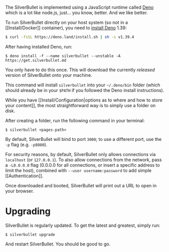 The SilverBullet is implemented using a JavaScript runtime called [Deno](https://deno.com/) which is a lot like node.js, just... you know, better. And we like better.

To run SilverBullet directly on your host system (so not in a [[Install/Docker]] container), you need to [install Deno](https://docs.deno.com/runtime/manual/getting_started/installation) 1.39:

```bash
$ curl -fsSL https://deno.land/install.sh | sh -s v1.39.4
```

After having installed Deno, run:

```shell
$ deno install -f --name silverbullet --unstable -A https://get.silverbullet.md
```

You only have to do this once. This will download the currently _released_ version of SilverBullet onto your machine.

This command will install `silverbullet` into your `~/.deno/bin` folder (which should already be in your `$PATH` if you followed the Deno install instructions).

While you have [[Install/Configuration|options as to where and how to store your content]], the most straightforward way is to simply use a folder on disk.

After creating a folder, run the following command in your terminal:

```shell
$ silverbullet <pages-path>
```

By default, SilverBullet will bind to port `3000`; to use a different port, use the `-p` flag (e.g. `-p8080`).

For security reasons, by default, SilverBullet only allows connections via `localhost` (or `127.0.0.1`). To also allow connections from the network, pass a `-L0.0.0.0` flag (0.0.0.0 for all connections, or insert a specific address to limit the host), combined with `--user username:password` to add simple [[Authentication]].

Once downloaded and booted, SilverBullet will print out a URL to open in your browser.

# Upgrading
SilverBullet is regularly updated. To get the latest and greatest, simply run:

```shell
$ silverbullet upgrade
```

And restart SilverBullet. You should be good to go.
